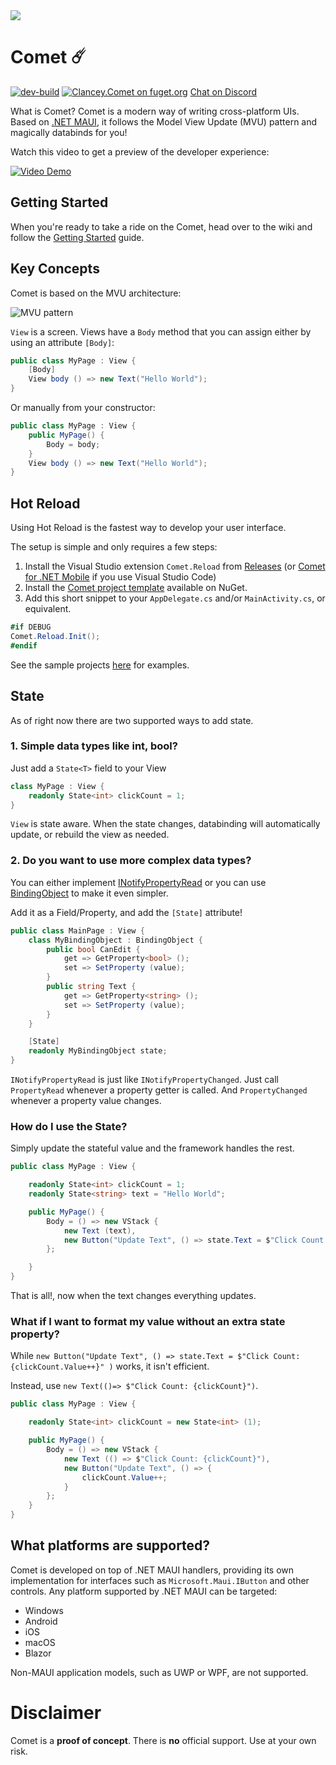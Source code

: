<img src="https://repobeats.axiom.co/api/embed/f917a77cbbdeee19b87fa1f2f932895d1df18b56.svg" />

# Comet ☄️

[![dev-build](https://github.com/dotnet/Comet/actions/workflows/dev.yml/badge.svg)](https://github.com/dotnet/Comet/actions/workflows/dev.yml)  [![Clancey.Comet on fuget.org](https://www.fuget.org/packages/Clancey.Comet/badge.svg)](https://www.fuget.org/packages/Clancey.Comet)
[Chat on Discord](https://discord.gg/7Ms7ptM)


What is Comet? Comet is a modern way of writing cross-platform UIs. Based on [.NET MAUI](https://docs.microsoft.com/en-us/dotnet/maui/what-is-maui), it follows the Model View Update (MVU) pattern and magically databinds for you!

Watch this video to get a preview of the developer experience:

[![Video Demo](http://img.youtube.com/vi/-Ieg9UadN8s/0.jpg)](http://www.youtube.com/watch?v=-Ieg9UadN8s)

## Getting Started

When you're ready to take a ride on the Comet, head over to the wiki and follow the [Getting Started](https://github.com/Clancey/Comet/wiki/Getting-Started) guide.

## Key Concepts

Comet is based on the MVU architecture:

![MVU pattern](art/mvu-pattern.png)

`View` is a screen. Views have a `Body` method that you can assign either by using an attribute `[Body]`:

``` cs
public class MyPage : View {
    [Body]
    View body () => new Text("Hello World");
}
```

Or manually from your constructor:

``` cs
public class MyPage : View {
    public MyPage() {
        Body = body;
    }
    View body () => new Text("Hello World");
}
```

## Hot Reload

Using Hot Reload is the fastest way to develop your user interface.

The setup is simple and only requires a few steps:
1. Install the Visual Studio extension `Comet.Reload` from [Releases](https://github.com/dotnet/Comet/releases) (or [Comet for .NET Mobile](https://marketplace.visualstudio.com/items?itemName=Clancey.comet-debug) if you use Visual Studio Code)
2. Install the [Comet project template](https://www.nuget.org/packages/Clancey.Comet.Templates.Multiplatform) available on NuGet.
3. Add this short snippet to your `AppDelegate.cs` and/or `MainActivity.cs`, or equivalent.

``` cs
#if DEBUG
Comet.Reload.Init();
#endif
```

 See the sample projects [here](https://github.com/dotnet/Comet/tree/dev/sample) for examples.

## State

As of right now there are two supported ways to add state.

### 1. Simple data types like int, bool?

Just add a `State<T>` field to your View

``` cs
class MyPage : View {
    readonly State<int> clickCount = 1;
}
```

`View` is state aware. When the state changes, databinding will automatically update, or rebuild the view as needed.

### 2. Do you want to use more complex data types?

You can either implement [INotifyPropertyRead](https://github.com/Clancey/Comet/blob/master/src/Comet/BindingObject.cs#L13) or you can use [BindingObject](https://github.com/Clancey/Comet/blob/master/src/Comet/BindingObject.cs) to make it even simpler.

Add it as a Field/Property, and add the `[State]` attribute!


``` cs
public class MainPage : View {
    class MyBindingObject : BindingObject {
        public bool CanEdit {
            get => GetProperty<bool> ();
            set => SetProperty (value);
        }
        public string Text {
            get => GetProperty<string> ();
            set => SetProperty (value);
        }
    }

    [State]
    readonly MyBindingObject state;
}

```

`INotifyPropertyRead` is just like `INotifyPropertyChanged`. Just call `PropertyRead` whenever a property getter is called. And `PropertyChanged` whenever a property value changes.

### How do I use the State?

Simply update the stateful value and the framework handles the rest.

``` cs
public class MyPage : View {

    readonly State<int> clickCount = 1;
    readonly State<string> text = "Hello World";

    public MyPage() {
        Body = () => new VStack {
            new Text (text),
            new Button("Update Text", () => state.Text = $"Click Count: {clickCount.Value++}")
        };

    }
}
```

That is all!, now when the text changes everything updates.

### What if I want to format my value without an extra state property?

While `new Button("Update Text", () => state.Text = $"Click Count: {clickCount.Value++}" )` works, it isn't efficient.

Instead, use `new Text(()=> $"Click Count: {clickCount}")`.

``` cs
public class MyPage : View {

    readonly State<int> clickCount = new State<int> (1);

    public MyPage() {
        Body = () => new VStack {
            new Text (() => $"Click Count: {clickCount}"),
            new Button("Update Text", () => {
                clickCount.Value++;
            }
        };
    }
}

```


## What platforms are supported?

Comet is developed on top of .NET MAUI handlers, providing its own implementation for interfaces such as `Microsoft.Maui.IButton` and other controls. Any platform supported by .NET MAUI can be targeted:

* Windows
* Android
* iOS
* macOS
* Blazor

Non-MAUI application models, such as UWP or WPF, are not supported.

# Disclaimer

Comet is a **proof of concept**. There is **no** official support. Use at your own risk.
